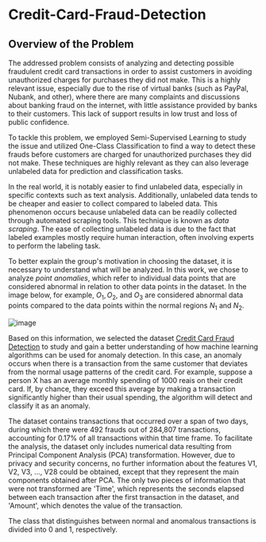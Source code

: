 # Credit-Card-Fraud-Detection

## Overview of the Problem

The addressed problem consists of analyzing and detecting possible fraudulent credit card transactions in order to assist customers in avoiding unauthorized charges for purchases they did not make. This is a highly relevant issue, especially due to the rise of virtual banks (such as PayPal, Nubank, and other), where there are many complaints and discussions about banking fraud on the internet, with little assistance provided by banks to their customers. This lack of support results in low trust and loss of public confidence.

To tackle this problem, we employed Semi-Supervised Learning to study the issue and utilized One-Class Classification to find a way to detect these frauds before customers are charged for unauthorized purchases they did not make. These techniques are highly relevant as they can also leverage unlabeled data for prediction and classification tasks.

In the real world, it is notably easier to find unlabeled data, especially in specific contexts such as text analysis. Additionally, unlabeled data tends to be cheaper and easier to collect compared to labeled data. This phenomenon occurs because unlabeled data can be readily collected through automated scraping tools. This technique is known as *data scraping*. The ease of collecting unlabeled data is due to the fact that labeled examples mostly require human interaction, often involving experts to perform the labeling task.

To better explain the group's motivation in choosing the dataset, it is necessary to understand what will be analyzed. In this work, we chose to analyze *point anomalies*, which refer to individual data points that are considered abnormal in relation to other data points in the dataset. In the image below, for example, $O_1, O_2$, and $O_3$ are considered abnormal data points compared to the data points within the normal regions $N_1$ and $N_2$.

![image](https://github.com/julianafalves/Credit-Card-Fraud-Detection/assets/49698966/880ef261-8627-4c6c-b5ec-df8f0ac00a88)


Based on this information, we selected the dataset [Credit Card Fraud Detection](https://www.kaggle.com/datasets/mlg-ulb/creditcardfraud) to study and gain a better understanding of how machine learning algorithms can be used for anomaly detection. In this case, an anomaly occurs when there is a transaction from the same customer that deviates from the normal usage patterns of the credit card. For example, suppose a person X has an average monthly spending of 1000 reais on their credit card. If, by chance, they exceed this average by making a transaction significantly higher than their usual spending, the algorithm will detect and classify it as an anomaly.

The dataset contains transactions that occurred over a span of two days, during which there were 492 frauds out of 284,807 transactions, accounting for 0.17% of all transactions within that time frame. To facilitate the analysis, the dataset only includes numerical data resulting from Principal Component Analysis (PCA) transformation. However, due to privacy and security concerns, no further information about the features V1, V2, V3, ..., V28 could be obtained, except that they represent the main components obtained after PCA. The only two pieces of information that were not transformed are 'Time', which represents the seconds elapsed between each transaction after the first transaction in the dataset, and 'Amount', which denotes the value of the transaction.

The class that distinguishes between normal and anomalous transactions is divided into 0 and 1, respectively.
